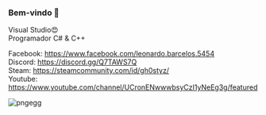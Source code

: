### Bem-vindo 👋
Visual Studio:heart_eyes:  
Programador C# & C++  

Facebook: https://www.facebook.com/leonardo.barcelos.5454  
Discord: https://discord.gg/Q7TAWS7Q  
Steam: https://steamcommunity.com/id/gh0styz/   
Youtube: https://www.youtube.com/channel/UCronENwwwbsyCzI1yNeEg3g/featured

![pngegg](https://user-images.githubusercontent.com/82356894/116639102-16c4e100-a93e-11eb-974e-cfb31cc26be5.png)
